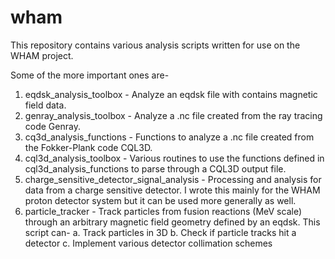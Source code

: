 # wham
This repository contains various analysis scripts written for use on the WHAM project.

Some of the more important ones are-

1. eqdsk_analysis_toolbox - Analyze an eqdsk file with contains magnetic field data.
2. genray_analysis_toolbox - Analyze a .nc file created from the ray tracing code Genray.
3. cq3d_analysis_functions - Functions to analyze a .nc file created from the Fokker-Plank code CQL3D.
4. cql3d_analysis_toolbox - Various routines to use the functions defined in cql3d_analysis_functions to parse through a CQL3D output file.
5. charge_sensitive_detector_signal_analysis - Processing and analysis for data from a charge sensitive detector. I wrote this mainly for the WHAM proton detector system but it can be used more generally as well.
6. particle_tracker - Track particles from fusion reactions (MeV scale) through an arbitrary magnetic field geometry defined by an eqdsk. This script can-
    a. Track particles in 3D
    b. Check if particle tracks hit a detector
    c. Implement various detector collimation schemes
